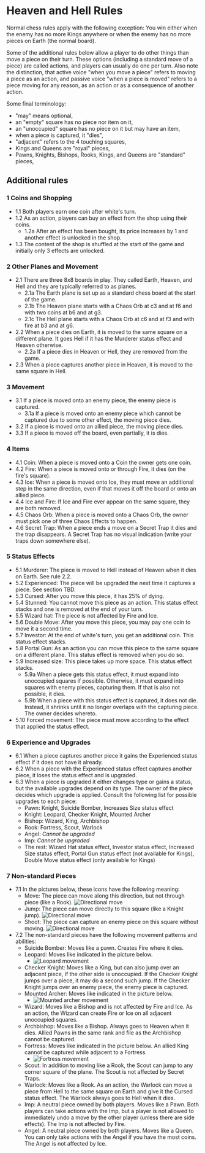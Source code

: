 # Heaven and Hell Rules

Normal chess rules apply with the following exception: 
You win either when the enemy has no more Kings anywhere or when the enemy has no more pieces on Earth (the normal board).

Some of the additional rules below allow a player to do other things than move a piece on their turn.
These options (including a standard move of a piece) are called actions, and players can usually do one per turn.
Also note the distinction, that active voice "when you move a piece" refers to moving a piece as an action,
and passive voice "when a piece is moved" refers to a piece moving for any reason, as an action or as a consequence of another action.

Some final terminology:
- "may" means optional,
- an "empty" square has no piece nor item on it,
- an "unoccupied" square has no piece on it but may have an item,
- when a piece is captured, it "dies",
- "adjacent" refers to the 4 touching squares,
- Kings and Queens are "royal" pieces,
- Pawns, Knights, Bishops, Rooks, Kings, and Queens are "standard" pieces,

## Additional rules

### 1 Coins and Shopping

- 1.1 Both players earn one coin after white's turn.
- 1.2 As an action, players can buy an effect from the shop using their coins.
  - 1.2a After an effect has been bought, its price increases by 1 and another effect is unlocked in the shop.
- 1.3 The content of the shop is shuffled at the start of the game and initially only 3 effects are unlocked.

### 2 Other Planes and Movement

- 2.1 There are three 8x8 boards in play. They called Earth, Heaven, and Hell and they are typically referred to as planes.
  - 2.1a The Earth plane is set up as a standard chess board at the start of the game.
  - 2.1b The Heaven plane starts with a Chaos Orb at c3 and at f6 and with two coins at b6 and at g3. 
  - 2.1c The Hell plane starts with a Chaos Orb at c6 and at f3 and with fire at b3 and at g6.
- 2.2 When a piece dies on Earth, it is moved to the same square on a different plane. It goes Hell if it has the Murderer status effect and Heaven otherwise.
  - 2.2a If a piece dies in Heaven or Hell, they are removed from the game.
- 2.3 When a piece captures another piece in Heaven, it is moved to the same square in Hell. 

### 3 Movement

- 3.1 If a piece is moved onto an enemy piece, the enemy piece is captured.
  - 3.1a If a piece is moved onto an enemy piece which cannot be captured due to some other effect, the moving piece dies.
- 3.2 If a piece is moved onto an allied piece, the moving piece dies.
- 3.3 If a piece is moved off the board, even partially, it is dies.

### 4 Items

- 4.1 Coin: When a piece is moved onto a Coin the owner gets one coin.
- 4.2 Fire: When a piece is moved onto or through Fire, it dies (on the fire's square).
- 4.3 Ice: When a piece is moved onto Ice, they must move an additional step in the same direction, even if that moves it off the board or onto an allied piece.
- 4.4 Ice and Fire: If Ice and Fire ever appear on the same square, they are both removed.
- 4.5 Chaos Orb: When a piece is moved onto a Chaos Orb, the owner must pick one of three Chaos Effects to happen.
- 4.6 Secret Trap: When a piece ends a move on a Secret Trap it dies and the trap disappears. A Secret Trap has no visual indication (write your traps down somewhere else).  

### 5 Status Effects

- 5.1 Murderer: The piece is moved to Hell instead of Heaven when it dies on Earth. See rule 2.2.
- 5.2 Experienced: The piece will be upgraded the next time it captures a piece. See section TBD.
- 5.3 Cursed: After you move this piece, it has 25% of dying.
- 5.4 Stunned: You cannot move this piece as an action. This status effect stacks and one is removed at the end of your turn.
- 5.5 Wizard hat: The piece is not affected by Fire and Ice.
- 5.6 Double Move: After you move this piece, you may pay one coin to move it a second time.
- 5.7 Investor: At the end of white's turn, you get an additional coin. This status effect stacks.
- 5.8 Portal Gun: As an action you can move this piece to the same square on a different plane. This status effect is removed when you do so.
- 5.9 Increased size: This piece takes up more space. This status effect stacks.
  - 5.9a When a piece gets this status effect, it must expand into unoccupied squares if possible. Otherwise, it must expand into squares with enemy pieces, capturing them. If that is also not possible, it dies.
  - 5.9b When a piece with this status effect is captured, it does not die. Instead, it shrinks until it no longer overlaps with the capturing piece. The owner decides whereto. 
- 5.10 Forced movement: The piece must move according to the effect that applied the status effect.

### 6 Experience and Upgrades

- 6.1 When a piece captures another piece it gains the Experienced status effect if it does not have it already.
- 6.2 When a piece with the Experienced status effect captures another piece, it loses the status effect and is upgraded.
- 6.3 When a piece is upgraded it either changes type or gains a status, but the available upgrades depend on its type. The owner of the piece decides which upgrade is applied. Consult the following list for possible upgrades to each piece:
  - Pawn: Knight, Suicide Bomber, Increases Size status effect
  - Knight: Leopard, Checker Knight, Mounted Archer
  - Bishop: Wizard, King, Archbishop
  - Rook: Fortress, Scout, Warlock
  - Angel: *Cannot be upgraded*
  - Imp: *Cannot be upgraded*
  - The rest: Wizard Hat status effect, Investor status effect, Increased Size status effect, Portal Gun status effect (not available for Kings), Double Move status effect (only available for Kings)

### 7 Non-standard Pieces

- 7.1 In the pictures below, these icons have the following meaning:
  - Move: The piece can move along this direction, but not through piece (like a Rook). ![Directional move](images/movement_icon_arrow.png) 
  - Jump: The piece can move directly to this square (like a Knight jump). ![Directional move](images/movement_icon_jump.png)
  - Shoot: The piece can capture an enemy piece on this square without moving. ![Directional move](images/movement_icon_shoot.png)
- 7.2 The non-standard pieces have the following movement patterns and abilities:
  - Suicide Bomber: Moves like a pawn. Creates Fire where it dies.
  - Leopard: Moves like indicated in the picture below.
    - ![Leopard movement](images/leopard_movement.png)
  - Checker Knight: Moves like a King, but can also jump over an adjacent piece, if the other side is unoccupied. If the Checker Knight jumps over a piece, it may do a second such jump. If the Checker Knight jumps over an enemy piece, the enemy piece is captured.
  - Mounted Archer: Moves like indicated in the picture below.
    - ![Mounted archer movement](images/mounted_archer_movement.png)
  - Wizard: Moves like a Bishop and is not affected by Fire and Ice. As an action, the Wizard can create Fire or Ice on all adjacent unoccupied squares.
  - Archbishop: Moves like a Bishop. Always goes to Heaven when it dies. Allied Pawns in the same rank and file as the Archbishop cannot be captured.
  - Fortress: Moves like indicated in the picture below. An allied King cannot be captured while adjacent to a Fortress.
    - ![Fortress movement](images/fortress_movement.png)
  - Scout: In addition to moving like a Rook, the Scout can jump to any corner square of the plane. The Scout is not affected by Secret Traps.
  - Warlock: Moves like a Rook. As an action, the Warlock can move a piece from Hell to the same square on Earth and give it the Cursed status effect. The Warlock always goes to Hell when it dies.
  - Imp: A neutral piece owned by both players. Moves like a Pawn. Both players can take actions with the Imp, but a player is not allowed to immediately undo a move by the other player (unless there are side effects). The Imp is not affected by Fire.
  - Angel: A neutral piece owned by both players. Moves like a Queen. You can only take actions with the Angel if you have the most coins. The Angel is not affected by Ice.
